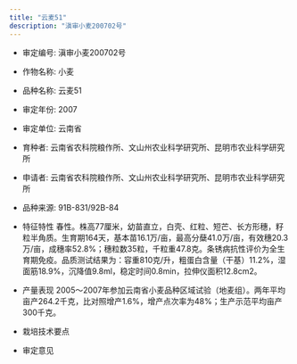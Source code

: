 ```yaml
---
title: "云麦51"
description: "滇审小麦200702号"
---
```

* 审定编号:  滇审小麦200702号

*  作物名称:  小麦

*  品种名称:  云麦51

*  审定年份:  2007

*  审定单位:  云南省

* 育种者:  云南省农科院粮作所、文山州农业科学研究所、昆明市农业科学研究所

*  申请者:  云南省农科院粮作所、文山州农业科学研究所、昆明市农业科学研究所

*  品种来源:  91B-831/92B-84

*  特征特性
春性。株高77厘米，幼苗直立，白壳、红粒、短芒、长方形穗，籽粒半角质。生育期164天，基本苗16.1万/亩，最高分蘖41.0万/亩，有效穗20.3万/亩，成穗率52.8%；穗粒数35粒，千粒重47.8克。条锈病抗性评价为全生育期免疫。品质测试结果为：容重810克/升，粗蛋白含量（干基）11.2%，湿面筋18.9%，沉降值9.8ml，稳定时间0.8min，拉伸仪面积12.8cm2。

*  产量表现
2005～2007年参加云南省小麦品种区域试验（地麦组）。两年平均亩产264.2千克，比对照增产1.6%，增产点次率为48%；生产示范平均亩产300千克。

*  栽培技术要点


*  审定意见

